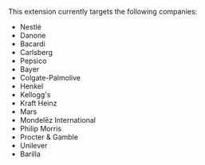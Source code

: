 This extension currently targets the following companies:

- Nestlé
- Danone
- Bacardi
- Carlsberg
- Pepsico
- Bayer
- Colgate-Palmolive
- Henkel
- Kellogg's
- Kraft Heinz
- Mars
- Mondelēz International
- Philip Morris
- Procter & Gamble
- Unilever
- Barilla